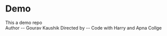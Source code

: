 # Demo
This a demo repo
<br>
Author -- Gourav Kaushik
Directed by -- Code with Harry and Apna Collge

